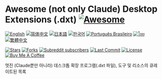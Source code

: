 # Awesome (not only Claude) Desktop Extensions (.dxt) [![Awesome](https://awesome.re/badge.svg)](https://awesome.re)

[![English](https://img.shields.io/badge/English-Click-yellow)](README.md)
[![简体中文](https://img.shields.io/badge/简体中文-点击查看-orange)](README.zh.md)
[![日本語](https://img.shields.io/badge/日本語-クリック-青)](README.ja.md)
[![한국어](https://img.shields.io/badge/한국어-클릭-yellow)](README.ko.md)
[![Português Brasileiro](https://img.shields.io/badge/Português_Brasileiro-Clique-green)](README.pt-BR.md)
[![ไทย](https://img.shields.io/badge/Thai-Click-blue)](README.th.md)
[![繁體中文](https://img.shields.io/badge/繁體中文-點擊查看-orange)](README.zh-TW.md)

[![Stars](https://img.shields.io/github/stars/milisp/awesome-claude-dxt?style=social)](https://github.com/milisp/awesome-claude-dxt/stargazers)
[![Forks](https://img.shields.io/github/forks/milisp/awesome-claude-dxt?style=social)](https://github.com/milisp/awesome-claude-dxt/network/members)
[![Subreddit subscribers](https://img.shields.io/reddit/subreddit-subscribers/dxt?style=flat&logo=reddit&label=subreddit)](https://www.reddit.com/r/dxt/)
[![Last Commit](https://img.shields.io/github/last-commit/milisp/awesome-claude-dxt)](https://github.com/milisp/awesome-claude-dxt/commits)
[![License](https://img.shields.io/github/license/milisp/awesome-claude-dxt)](LICENSE)
[![Buy Me A Coffee](https://img.shields.io/badge/Buy%20Me%20a%20Coffee-yellow?logo=buymeacoffee)](https://www.buymeacoffee.com/milisp)

멋진 (Claude뿐만 아니라) 데스크톱 확장 프로그램(.dxt 파일), 도구 및 리소스의 큐레이트된 목록